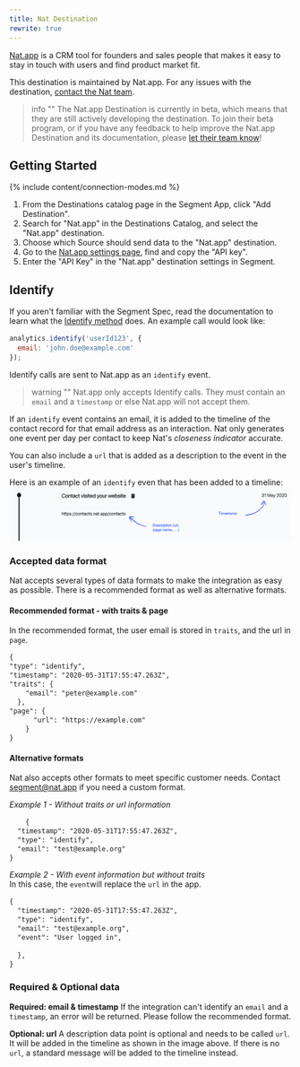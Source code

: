 ```yaml
---
title: Nat Destination
rewrite: true
---
```


[Nat.app](https://nat.app?utm_source=segmentio&utm_medium=docs&utm_campaign=partners) is a CRM tool for founders and sales people that makes it easy to stay in touch with users and find product market fit.

This destination is maintained by Nat.app. For any issues with the destination, [contact the Nat team](mailto:segment@nat.app).

> info ""
> The Nat.app Destination is currently in beta, which means that they are still actively developing the destination. To join their beta program, or if you have any feedback to help improve the Nat.app Destination and its documentation, please [let their team know](mailto:mailto:segment@nat.app)!

## Getting Started

{% include content/connection-modes.md %} 

1. From the Destinations catalog page in the Segment App, click "Add Destination".
2. Search for "Nat.app" in the Destinations Catalog, and select the "Nat.app" destination.
3. Choose which Source should send data to the "Nat.app" destination.
4. Go to the [Nat.app settings page](https://contacts.nat.app/settings), find and copy the "API key".
5. Enter the "API Key" in the "Nat.app" destination settings in Segment.

## Identify

If you aren't familiar with the Segment Spec, read the documentation to learn what the [Identify method](https://segment.com/docs/connections/spec/identify/) does. An example call would look like:

```js
analytics.identify('userId123', {
  email: 'john.doe@example.com'
});
```

Identify calls are sent to Nat.app as an `identify` event. 

> warning ""
> Nat.app only accepts Identify calls. They must contain an `email` and a `timestamp` or else Nat.app will not accept them.  

If an `identify` event contains an email, it is added to the timeline of the contact record for that email address as an interaction. Nat only generates one event per day per contact to keep Nat's *closeness indicator* accurate.

You can also include a `url` that is added as a description to the event in the user's timeline. 


Here is an example of an `identify` even that has been added to a timeline:
![nat timeline](images/natTimeline.png)

### Accepted data format

Nat accepts several types of data formats to make the integration as easy as possible. There is a recommended format as well as alternative formats. 

#### Recommended format - with traits & page

In the recommended format, the user email is stored in `traits`, and the url in `page`.
``` 
{
"type": "identify",
"timestamp": "2020-05-31T17:55:47.263Z",
"traits": {
    "email": "peter@example.com"
  },
"page": {
      "url": "https://example.com"
    }
}
```

#### Alternative formats

Nat also accepts other formats to meet specific customer needs. Contact [segment@nat.app](mailto:segment@nat.app) if you need a custom format.

*Example 1 - Without traits or url information*

        {
      "timestamp": "2020-05-31T17:55:47.263Z",
      "type": "identify",
      "email": "test@example.org"
    }
*Example 2 - With event information but without traits*      
In this case, the `event`will replace the `url` in the app.
   

    {
      "timestamp": "2020-05-31T17:55:47.263Z",
      "type": "identify",
      "email": "test@example.org",
      "event": "User logged in",
        
      },
    }
    


### Required & Optional data
**Required: email & timestamp**
If the integration can't identify an `email` and a `timestamp`, an error will be returned. Please follow the recommended format.

**Optional: url**
A description data point is optional and needs to be called `url`. It will be added in the timeline as shown in the image above. If there is no `url`, a standard message will be added to the timeline instead.
